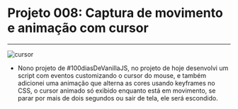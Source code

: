 # Projeto 008: Captura de movimento e animação com cursor

---

![cursor](https://user-images.githubusercontent.com/39461509/128966608-209133bd-4985-4cd2-a10e-a1b3e96fb8ae.gif)


- Nono projeto de #100diasDeVanillaJS, no projeto de hoje desenvolvi um script com eventos customizando o cursor do mouse, e também adicionei uma animação que alterna as cores usando keyframes no CSS, o cursor animado só exibido enquanto está em movimento, se parar por mais de dois segundos ou sair de tela, ele será escondido.